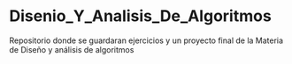 # Disenio_Y_Analisis_De_Algoritmos
Repositorio donde se guardaran ejercicios y un proyecto final de la Materia de Diseño y análisis de algoritmos
